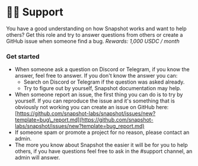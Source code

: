 # 🙋‍♂️ Support

You have a good understanding on how Snapshot works and want to help others? Get this role and try to answer questions from others or create a GitHub issue when someone find a bug. _Rewards: 1,000 USDC / month_

### Get started

* When someone ask a question on Discord or Telegram, if you know the answer, feel free to answer. If you don't know the answer you can:
  * Search on Discord or Telegram if the question was asked already. 
  * Try to figure out by yourself, Snapshot documentation may help.
* When someone report an issue, the first thing you can do is to try by yourself. If you can reproduce the issue and it's something that is obviously not working you can create an issue on GitHub here: [https://github.com/snapshot-labs/snapshot/issues/new?template=bug\_report.md](https://github.com/snapshot-labs/snapshot/issues/new?template=bug_report.md)
* If someone spam or promote a project for no reason, please contact an admin.
* The more you know about Snapshot the easier it will be for you to help others, if you have questions feel free to ask in the \#support channel, an admin will answer.

